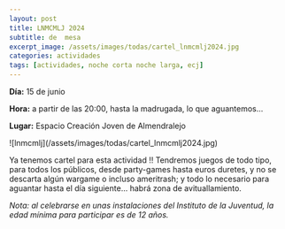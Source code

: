 ```yaml
---
layout: post
title: LNMCMLJ 2024
subtitle: de  mesa
excerpt_image: /assets/images/todas/cartel_lnmcmlj2024.jpg
categories: actividades
tags: [actividades, noche corta noche larga, ecj]
---
```

<p><b>Día:</b> 15 de junio</p>
<p><b>Hora:</b> a partir de las 20:00, hasta la madrugada, lo que aguantemos...</p>
<p><b>Lugar:</b> Espacio Creación Joven de Almendralejo</p>
![lnmcmlj](/assets/images/todas/cartel_lnmcmlj2024.jpg)
<p>Ya tenemos cartel para esta actividad !! Tendremos juegos de todo tipo, para todos los públicos, desde party-games hasta euros duretes, y no se descarta algún wargame o incluso ameritrash; y todo lo necesario para aguantar hasta el día siguiente... habrá zona de avituallamiento.</p>
<p><i>Nota: al celebrarse en unas instalaciones del Instituto de la Juventud, la edad mínima para participar es de 12 años.</i></p>